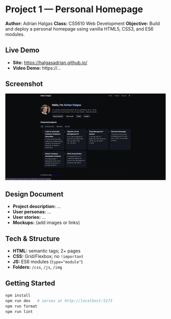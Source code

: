 # Project 1 — Personal Homepage

**Author:** Adrian Halgas
**Class:** CS5610 Web Development
**Objective:** Build and deploy a personal homepage using vanilla HTML5, CSS3, and ES6 modules.

## Live Demo
- **Site:** https://halgasadrian.github.io/
- **Video Demo:** https://…

## Screenshot
![Homepage screenshot](./img/screenshot.png)

## Design Document
- **Project description:** …
- **User personas:** …
- **User stories:** …
- **Mockups:** (add images or links)

## Tech & Structure
- **HTML:** semantic tags; 2+ pages
- **CSS:** Grid/Flexbox; no `!important`
- **JS:** ES6 modules (`type="module"`)
- **Folders:** `/css`, `/js`, `/img`

## Getting Started
```bash
npm install
npm run dev   # serves at http://localhost:5173
npm run format
npm run lint
